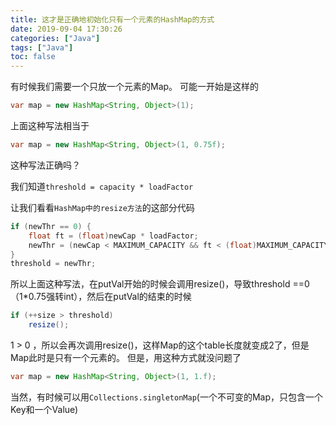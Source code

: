 ```yaml
---
title: 这才是正确地初始化只有一个元素的HashMap的方式
date: 2019-09-04 17:30:26
categories: ["Java"]
tags: ["Java"]
toc: false
---
```


有时候我们需要一个只放一个元素的Map。 可能一开始是这样的

```java
var map = new HashMap<String, Object>(1);
```

上面这种写法相当于

```java
var map = new HashMap<String, Object>(1, 0.75f);
```

这种写法正确吗？

<!--more-->

我们知道`threshold = capacity * loadFactor`

让我们看看`HashMap中的resize方法`的这部分代码

```java
if (newThr == 0) {
    float ft = (float)newCap * loadFactor;
    newThr = (newCap < MAXIMUM_CAPACITY && ft < (float)MAXIMUM_CAPACITY ?(int)ft : Integer.MAX_VALUE);
}
threshold = newThr;
```

所以上面这种写法，在putVal开始的时候会调用resize()，导致threshold ==0（1*0.75强转int），然后在putVal的结束的时候

```java
if (++size > threshold)
    resize();
```

1 > 0 ，所以会再次调用resize()，这样Map的这个table长度就变成2了，但是Map此时是只有一个元素的。
但是，用这种方式就没问题了

```java
var map = new HashMap<String, Object>(1, 1.f);
```

当然，有时候可以用`Collections.singletonMap`(一个不可变的Map，只包含一个Key和一个Value)